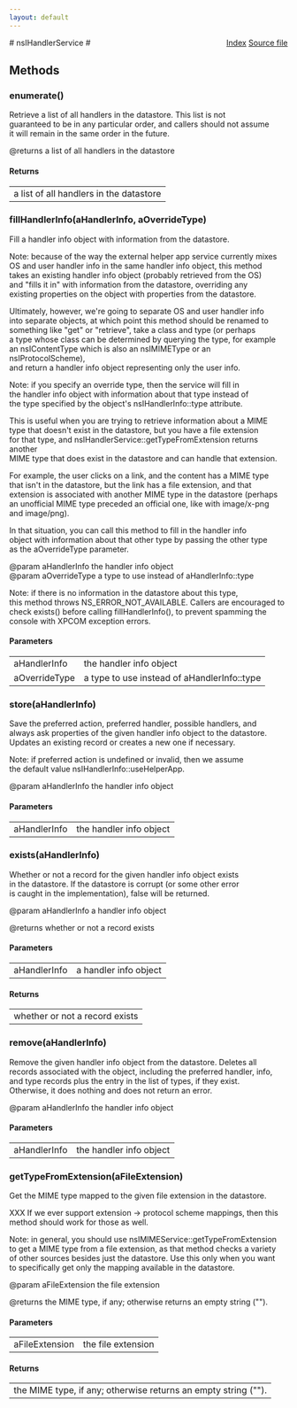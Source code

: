 ```yaml
---
layout: default
---
```

<div class='links' style='float:right'><a href="../index.html">Index</a>
<a href="http://dxr.mozilla.org/mozilla-central/source/uriloader/exthandler/nsIHandlerService.idl">Source file</a>
</div>
# nsIHandlerService #

## Methods ##

### enumerate() ###
  
Retrieve a list of all handlers in the datastore.  This list is not  
guaranteed to be in any particular order, and callers should not assume  
it will remain in the same order in the future.  
  
@returns a list of all handlers in the datastore  
  

#### Returns ####

<table>

<tr>
<td>a list of all handlers in the datastore  
</td>
</tr>

</table>

### fillHandlerInfo(aHandlerInfo, aOverrideType) ###
  
Fill a handler info object with information from the datastore.  
  
Note: because of the way the external helper app service currently mixes  
OS and user handler info in the same handler info object, this method  
takes an existing handler info object (probably retrieved from the OS)  
and "fills it in" with information from the datastore, overriding any  
existing properties on the object with properties from the datastore.  
  
Ultimately, however, we're going to separate OS and user handler info  
into separate objects, at which point this method should be renamed to  
something like "get" or "retrieve", take a class and type (or perhaps  
a type whose class can be determined by querying the type, for example  
an nsIContentType which is also an nsIMIMEType or an nsIProtocolScheme),  
and return a handler info object representing only the user info.  
  
Note: if you specify an override type, then the service will fill in  
the handler info object with information about that type instead of  
the type specified by the object's nsIHandlerInfo::type attribute.  
  
This is useful when you are trying to retrieve information about a MIME  
type that doesn't exist in the datastore, but you have a file extension  
for that type, and nsIHandlerService::getTypeFromExtension returns another  
MIME type that does exist in the datastore and can handle that extension.  
  
For example, the user clicks on a link, and the content has a MIME type  
that isn't in the datastore, but the link has a file extension, and that  
extension is associated with another MIME type in the datastore (perhaps  
an unofficial MIME type preceded an official one, like with image/x-png  
and image/png).  
  
In that situation, you can call this method to fill in the handler info  
object with information about that other type by passing the other type  
as the aOverrideType parameter.  
  
@param aHandlerInfo   the handler info object  
@param aOverrideType  a type to use instead of aHandlerInfo::type  
  
Note: if there is no information in the datastore about this type,  
this method throws NS_ERROR_NOT_AVAILABLE. Callers are encouraged to  
check exists() before calling fillHandlerInfo(), to prevent spamming the  
console with XPCOM exception errors.  
  

#### Parameters ####

<table>

<tr>
<td>aHandlerInfo</td>
<td>the handler info object  
</td>
</tr>

<tr>
<td>aOverrideType</td>
<td>a type to use instead of aHandlerInfo::type  
</td>
</tr>

</table>

### store(aHandlerInfo) ###
  
Save the preferred action, preferred handler, possible handlers, and  
always ask properties of the given handler info object to the datastore.  
Updates an existing record or creates a new one if necessary.  
  
Note: if preferred action is undefined or invalid, then we assume  
the default value nsIHandlerInfo::useHelperApp.  
  
@param aHandlerInfo  the handler info object  
  

#### Parameters ####

<table>

<tr>
<td>aHandlerInfo</td>
<td>the handler info object  
</td>
</tr>

</table>

### exists(aHandlerInfo) ###
  
Whether or not a record for the given handler info object exists  
in the datastore. If the datastore is corrupt (or some other error  
is caught in the implementation), false will be returned.  
  
@param aHandlerInfo  a handler info object  
  
@returns whether or not a record exists  
  

#### Parameters ####

<table>

<tr>
<td>aHandlerInfo</td>
<td>a handler info object  
</td>
</tr>

</table>

#### Returns ####

<table>

<tr>
<td>whether or not a record exists  
</td>
</tr>

</table>

### remove(aHandlerInfo) ###
  
Remove the given handler info object from the datastore.  Deletes all  
records associated with the object, including the preferred handler, info,  
and type records plus the entry in the list of types, if they exist.  
Otherwise, it does nothing and does not return an error.  
  
@param aHandlerInfo  the handler info object  
  

#### Parameters ####

<table>

<tr>
<td>aHandlerInfo</td>
<td>the handler info object  
</td>
</tr>

</table>

### getTypeFromExtension(aFileExtension) ###
  
Get the MIME type mapped to the given file extension in the datastore.  
  
XXX If we ever support extension -> protocol scheme mappings, then this  
method should work for those as well.  
  
Note: in general, you should use nsIMIMEService::getTypeFromExtension  
to get a MIME type from a file extension, as that method checks a variety  
of other sources besides just the datastore.  Use this only when you want  
to specifically get only the mapping available in the datastore.  
  
@param aFileExtension  the file extension  
  
@returns the MIME type, if any; otherwise returns an empty string ("").  
  

#### Parameters ####

<table>

<tr>
<td>aFileExtension</td>
<td>the file extension  
</td>
</tr>

</table>

#### Returns ####

<table>

<tr>
<td>the MIME type, if any; otherwise returns an empty string ("").  
</td>
</tr>

</table>
